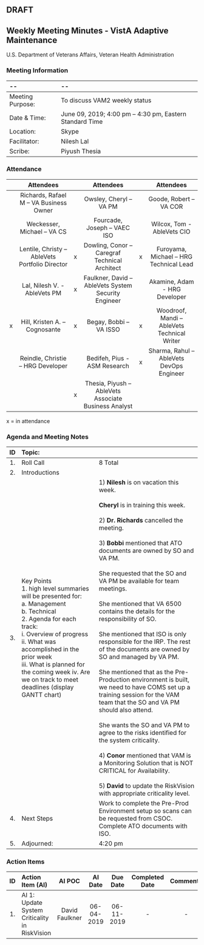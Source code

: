 ## DRAFT

## Weekly Meeting Minutes  - VistA Adaptive Maintenance
U.S. Department of Veterans Affairs, Veteran Health Administration


### Meeting Information
| -- | -- |
|:---|:---|
| Meeting Purpose: | To discuss VAM2 weekly status  |
| Date & Time: | June 09, 2019; 4:00 pm – 4:30 pm, Eastern Standard Time |
| Location:	| Skype | 
| Facilitator:	| Nilesh Lal |
| Scribe: | Piyush Thesia |


### Attendance

|  | Attendees |  | Attendees	|  | Attendees |
|:---:|:---:|:---:|:---:|:---:|:---:|
|  | Richards, Rafael M – VA Business Owner |  | Owsley, Cheryl – VA PM |  | Goode, Robert – VA COR |
|   | Weckesser, Michael – VA CS |  | Fourcade, Joseph – VAEC ISO |  | Wilcox, Tom - AbleVets CIO | 
|  | Lentile, Christy – AbleVets Portfolio Director | x | Dowling, Conor – Caregraf Technical Architect | x | Furoyama, Michael – HRG Technical Lead | 
|  | Lal, Nilesh V. - AbleVets PM | x | Faulkner, David – AbleVets System Security Engineer |  | Akamine, Adam - HRG Developer |
| x | Hill, Kristen A. – Cognosante | x | Begay, Bobbi – VA ISSO  | x | Woodroof, Mandi – AbleVets Technical Writer |
|  | Reindle, Christie – HRG Developer |  | Bedifeh, Pius - ASM Research  | x | Sharma, Rahul – AbleVets DevOps Engineer |
|  | | x | Thesia, Piyush – AbleVets Associate Business Analyst | | |


x = in attendance




### Agenda and Meeting Notes

| ID | Topic: |  |
|:---:|:---|:---|
| 1. | Roll Call | 8 Total |
| 2. | Introductions |  | 
| 3. | Key Points </br> 1.	high level summaries will be presented for: </br> a.	Management </br> b.	Technical </br> 2.	Agenda for each track: </br> i.	Overview of progress </br> ii.	What was accomplished in the prior week </br> iii.	What is planned for the coming week iv.	Are we on track to meet deadlines (display GANTT chart) | 1) **Nilesh** is on vacation this week. </br> </br> **Cheryl** is in training this week. </br> </br> 2) **Dr. Richards** cancelled the meeting.  </br> </br> 3) **Bobbi** mentioned that ATO documents are owned by SO and VA PM.  </br> </br>  She requested that the SO and VA PM be available for team meetings.  </br> </br> She mentioned that VA 6500 contains the details for the responsibility of SO. </br> </br> She mentioned that ISO is only responsible for the IRP.  The rest of the documents are owned by SO and managed by VA PM.  </br> </br> She mentioned that as the Pre-Production environment is built, we need to have COMS set up a training session for the VAM team that the SO and VA PM should also attend. </br> </br> She wants the SO and VA PM to agree to the risks identified for the system criticality. </br> </br>  4) **Conor** mentioned that VAM is a Monitoring Solution that is NOT CRITICAL for Availability.  </br>  </br> 5) **David** to update the RiskVision with appropriate criticality level. | 
| 4. |	Next Steps | Work to complete the Pre-Prod Environment setup so scans can be requested from CSOC. Complete ATO documents with ISO. |
| 5. | Adjourned: | 4:20 pm |



### Action Items

| ID | Action Item (AI) | AI POC | AI Date | Due Date | Completed Date | Comments |
|:---:|:---|:---:|:---:|:---:|:---:|:---:|
| 1. | AI 1: Update System Criticality in RiskVision | David Faulkner| 06-04-2019 | 06-11-2019| - | - |



